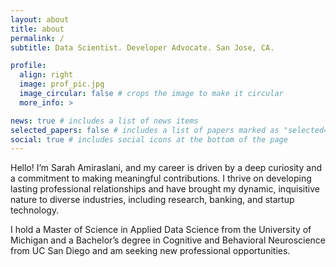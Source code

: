 ```yaml
---
layout: about
title: about
permalink: /
subtitle: Data Scientist. Developer Advocate. San Jose, CA.

profile:
  align: right
  image: prof_pic.jpg
  image_circular: false # crops the image to make it circular
  more_info: >

news: true # includes a list of news items
selected_papers: false # includes a list of papers marked as "selected={true}"
social: true # includes social icons at the bottom of the page
---
```

Hello! I’m Sarah Amiraslani, and my career is driven by a deep curiosity and a commitment to making meaningful contributions. I thrive on developing lasting professional relationships and have brought my dynamic, inquisitive nature to diverse industries, including research, banking, and startup technology.

I hold a Master of Science in Applied Data Science from the University of Michigan and a Bachelor’s degree in Cognitive and Behavioral Neuroscience from UC San Diego and am seeking new professional opportunities.

